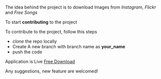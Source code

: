 The idea behind the project is to download Images from *Instagram*, *Flickr* and *Free Songs*

To start **contributing** to the project

To contribute to the project, follow this steps

- *clone* the repo locally
- Create A new branch with branch name as **your_name**
- push the code

Application is Live [Free Download](http://imgdownload-searchall.rhcloud.com/)

Any suggestions, new feature are welcomed!
